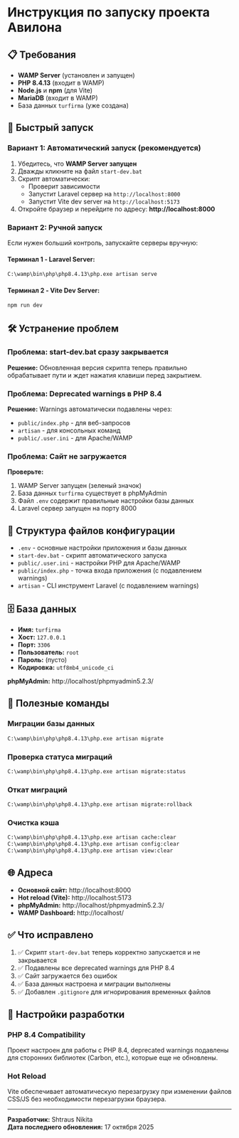 # Инструкция по запуску проекта Авилона

## 📋 Требования

- **WAMP Server** (установлен и запущен)
- **PHP 8.4.13** (входит в WAMP)
- **Node.js** и **npm** (для Vite)
- **MariaDB** (входит в WAMP)
- База данных `turfirma` (уже создана)

## 🚀 Быстрый запуск

### Вариант 1: Автоматический запуск (рекомендуется)

1. Убедитесь, что **WAMP Server запущен**
2. Дважды кликните на файл `start-dev.bat`
3. Скрипт автоматически:
   - Проверит зависимости
   - Запустит Laravel сервер на `http://localhost:8000`
   - Запустит Vite dev server на `http://localhost:5173`
4. Откройте браузер и перейдите по адресу: **http://localhost:8000**

### Вариант 2: Ручной запуск

Если нужен больший контроль, запускайте серверы вручную:

#### Терминал 1 - Laravel Server:
```bash
C:\wamp\bin\php\php8.4.13\php.exe artisan serve
```

#### Терминал 2 - Vite Dev Server:
```bash
npm run dev
```

## 🛠️ Устранение проблем

### Проблема: start-dev.bat сразу закрывается

**Решение:** Обновленная версия скрипта теперь правильно обрабатывает пути и ждет нажатия клавиши перед закрытием.

### Проблема: Deprecated warnings в PHP 8.4

**Решение:** Warnings автоматически подавлены через:
- `public/index.php` - для веб-запросов
- `artisan` - для консольных команд
- `public/.user.ini` - для Apache/WAMP

### Проблема: Сайт не загружается

**Проверьте:**
1. WAMP Server запущен (зеленый значок)
2. База данных `turfirma` существует в phpMyAdmin
3. Файл `.env` содержит правильные настройки базы данных
4. Laravel сервер запущен на порту 8000

## 📁 Структура файлов конфигурации

- `.env` - основные настройки приложения и базы данных
- `start-dev.bat` - скрипт автоматического запуска
- `public/.user.ini` - настройки PHP для Apache/WAMP
- `public/index.php` - точка входа приложения (с подавлением warnings)
- `artisan` - CLI инструмент Laravel (с подавлением warnings)

## 🗄️ База данных

- **Имя:** `turfirma`
- **Хост:** `127.0.0.1`
- **Порт:** `3306`
- **Пользователь:** `root`
- **Пароль:** (пусто)
- **Кодировка:** `utf8mb4_unicode_ci`

**phpMyAdmin:** http://localhost/phpmyadmin5.2.3/

## 📝 Полезные команды

### Миграции базы данных
```bash
C:\wamp\bin\php\php8.4.13\php.exe artisan migrate
```

### Проверка статуса миграций
```bash
C:\wamp\bin\php\php8.4.13\php.exe artisan migrate:status
```

### Откат миграций
```bash
C:\wamp\bin\php\php8.4.13\php.exe artisan migrate:rollback
```

### Очистка кэша
```bash
C:\wamp\bin\php\php8.4.13\php.exe artisan cache:clear
C:\wamp\bin\php\php8.4.13\php.exe artisan config:clear
C:\wamp\bin\php\php8.4.13\php.exe artisan view:clear
```

## 🌐 Адреса

- **Основной сайт:** http://localhost:8000
- **Hot reload (Vite):** http://localhost:5173
- **phpMyAdmin:** http://localhost/phpmyadmin5.2.3/
- **WAMP Dashboard:** http://localhost/

## ✅ Что исправлено

1. ✅ Скрипт `start-dev.bat` теперь корректно запускается и не закрывается
2. ✅ Подавлены все deprecated warnings для PHP 8.4
3. ✅ Сайт загружается без ошибок
4. ✅ База данных настроена и миграции выполнены
5. ✅ Добавлен `.gitignore` для игнорирования временных файлов

## 🔧 Настройки разработки

### PHP 8.4 Compatibility
Проект настроен для работы с PHP 8.4, deprecated warnings подавлены для сторонних библиотек (Carbon, etc.), которые еще не обновлены.

### Hot Reload
Vite обеспечивает автоматическую перезагрузку при изменении файлов CSS/JS без необходимости перезагрузки браузера.

---

**Разработчик:** Shtraus Nikita  
**Дата последнего обновления:** 17 октября 2025

